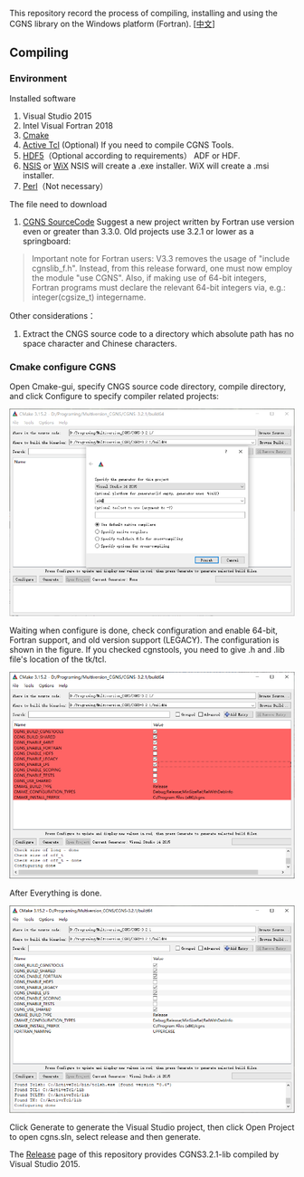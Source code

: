 This repository record the process of compiling, installing and using the CGNS library on the Windows platform (Fortran). [[中文](./README_CN.md)]

## Compiling

### Environment

Installed software

1. Visual Studio 2015
2. Intel Visual Fortran 2018
3. [Cmake](https://cmake.org/download/)
4. [Active Tcl](https://www.activestate.com/products/tcl/downloads/)  (Optional)
   If you need to compile CGNS Tools.
5. [HDF5](https://www.hdfgroup.org/downloads/)（Optional according to requirements）
   ADF or HDF.
6. [NSIS](https://nsis.sourceforge.io/Main_Page) or [WiX](https://wixtoolset.org/)
   NSIS will create a .exe installer. WiX will create a .msi installer.
7. [Perl](https://www.perl.org/get.html#win32)（Not necessary）

The file need to download

1. [CGNS SourceCode](https://cgns.github.io/download.html)
   Suggest a new project written by Fortran use version even or greater than 3.3.0. Old projects use 3.2.1 or lower as a springboard:

> Important note for Fortran users: V3.3 removes the usage of "include cgnslib_f.h". Instead, from this release forward, one must now employ the module "use CGNS". Also, if making use of 64-bit integers, Fortran programs must declare the relevant 64-bit integers via, e.g.: integer(cgsize_t) integername.

Other considerations：

1. Extract the CNGS source code to a directory  which absolute path  has no space character and Chinese characters.

### Cmake configure CGNS

Open Cmake-gui, specify CNGS source code directory, compile directory, and click Configure to specify compiler related projects:

![image-20191220104544467](media/image-20191220104544467.png)

Waiting when configure is done, check configuration and enable 64-bit, Fortran support, and old version support (LEGACY). The configuration is shown in the figure.
If you checked cgnstools, you need to give .h and .lib file's location of the tk/tcl.

![image-20191220105239418](media/image-20191220105239418.png)

After Everything is done.

![image-20191220113241904](media/image-20191220113241904.png)

Click Generate to generate the Visual Studio project, then click Open Project to open cgns.sln, select release and then generate.

The [Release](https://github.com/nescirem/win_CGNS/releases) page of this repository provides CGNS3.2.1-lib compiled by Visual Studio 2015.